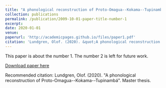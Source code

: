 ```yaml
---
title: "A phonological reconstruction of Proto-Omagua--Kokama--Tupinambá"
collection: publications
permalink: /publication/2009-10-01-paper-title-number-1
excerpt:
date: 2020-01-01
venue: 
paperurl: 'http://academicpages.github.io/files/paper1.pdf'
citation: 'Lundgren, Olof. (2020). &quot;A phonological reconstruction of Proto-Omagua--Kokama--Tupinambá.&quot; Master thesis.'
---
```

This paper is about the number 1. The number 2 is left for future work.

[Download paper here](http://lup.lub.lu.se/student-papers/record/9007022)

Recommended citation: Lundgren, Olof. (2020). "A phonological reconstruction of Proto-Omagua--Kokama--Tupinambá". Master thesis.
